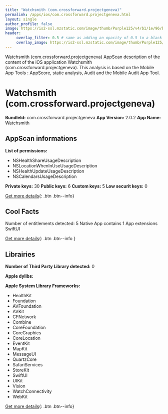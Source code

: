```yaml
---
title: "Watchsmith (com.crossforward.projectgeneva)"
permalink: /apps/ios/com.crossforward.projectgeneva.html
layout: single
author_profile: false
image: https://is2-ssl.mzstatic.com/image/thumb/Purple125/v4/b1/1e/96/b11e9642-6cfb-d826-dc1c-192062305713/AppIcon-0-1x_U007emarketing-0-7-0-P3-85-220.png/512x512bb.jpg
header: 
     overlay_filter: 0.5 # same as adding an opacity of 0.5 to a black background
     overlay_image: https://is2-ssl.mzstatic.com/image/thumb/Purple125/v4/b1/1e/96/b11e9642-6cfb-d826-dc1c-192062305713/AppIcon-0-1x_U007emarketing-0-7-0-P3-85-220.png/512x512bb.jpg
---
```

Watchsmith (com.crossforward.projectgeneva) AppScan description of the content of the iOS application Watchsmith (com.crossforward.projectgeneva). This analysis is based on the Mobile App Tools : AppScore, static analysis, Audit and the Mobile Audit App Tool.

# Watchsmith (com.crossforward.projectgeneva)

**BundleId:** com.crossforward.projectgeneva
**App Version:** 2.0.2
**App Name:** Watchsmith


## AppScan informations 

**List of permissions:** 
- NSHealthShareUsageDescription
- NSLocationWhenInUseUsageDescription
- NSHealthUpdateUsageDescription
- NSCalendarsUsageDescription
  
  
**Private keys:** 30
**Public keys:** 6
**Custom keys:** 5
**Low securit keys:** 0
  
[Get more details](/pricing.html){: .btn .btn--info}

## Cool Facts

Number of entitlements detected: 5
Native App
contains 1 App extensions
SwiftUI
  
[Get more details](/pricing.html){: .btn .btn--info }

## Librairies 
**Number of Third Party Library detected:** 0


**Apple dylibs:**


**Apple System Library Frameworks:**
- HealthKit
- Foundation
- AVFoundation
- AVKit
- CFNetwork
- Combine
- CoreFoundation
- CoreGraphics
- CoreLocation
- EventKit
- MapKit
- MessageUI
- QuartzCore
- SafariServices
- StoreKit
- SwiftUI
- UIKit
- Vision
- WatchConnectivity
- WebKit


  
[Get more details](/pricing.html){: .btn .btn--info}

